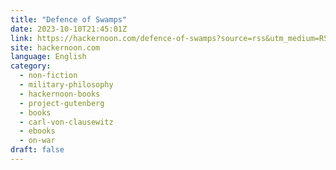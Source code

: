 ```yaml
---
title: "Defence of Swamps"
date: 2023-10-10T21:45:01Z
link: https://hackernoon.com/defence-of-swamps?source=rss&utm_medium=RSS&utm_source=news.12bit.vn
site: hackernoon.com
language: English
category:
  - non-fiction
  - military-philosophy
  - hackernoon-books
  - project-gutenberg
  - books
  - carl-von-clausewitz
  - ebooks
  - on-war
draft: false
---
```

